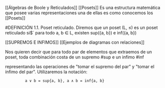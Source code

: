 [[Álgebras de Boole y Reticulados]]
[[Posets]]
Es una estructura matemática que posee varias representaciones una de ellas es como conocemos los [[Posets]]  




#DEFINICIÓN 1.1.
 Poset reticulado. Diremos que un poset (L, ≤) es un poset reticulado si$`
para todo a, b ∈ L, existen   sup({a, b}) e inf({a, b})


[[SUPREMOS E INFIMOS]] [[Ejemplos de diagramas con relaciones]]


Nos quieren decir que para todo par de elementos que extraemos de un poset, toda combinación costa de un supremo #sup  e un infimo #inf 

representando las operaciones de "tomar el supremo del par" y "tomar
el ínfimo del par". Utilizaremos la notación:
			
			 a ∨ b = sup{a, b}, a ∧ b = inf{a, b}